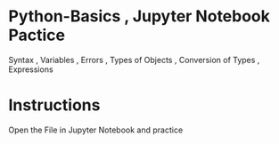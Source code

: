 # Python-Basics , Jupyter Notebook Pactice
Syntax , Variables  , Errors , Types of Objects , Conversion of Types , Expressions 

# Instructions
Open the File in Jupyter Notebook and practice
